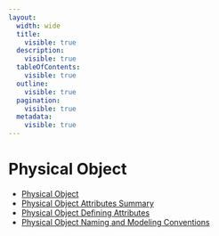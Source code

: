 ```yaml
---
layout:
  width: wide
  title:
    visible: true
  description:
    visible: true
  tableOfContents:
    visible: true
  outline:
    visible: true
  pagination:
    visible: true
  metadata:
    visible: true
---
```


# Physical Object

- [Physical Object](../physical-object/physical-object.md)
- [Physical Object Attributes Summary](../physical-object/physical-object-attributes-summary.md)
- [Physical Object Defining Attributes](../physical-object/physical-object-defining-attributes.md)
- [Physical Object Naming and Modeling Conventions](../physical-object/physical-object-naming-and-modeling-conventions.md)
